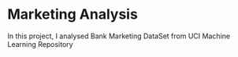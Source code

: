 # Marketing Analysis
In this project, I analysed Bank Marketing DataSet from UCI Machine Learning Repository
